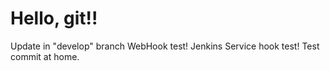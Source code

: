 # Hello, git!!
Update in "develop" branch
WebHook test!
Jenkins Service hook test!
Test commit at home.
